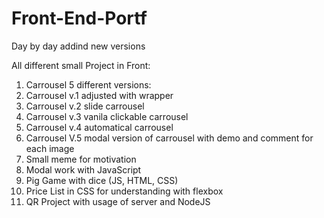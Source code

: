 # Front-End-Portf

Day by day addind new versions

All different small Project in Front:
1. Carrousel 5 different versions:
  1. Carrousel v.1 adjusted with wrapper
  2. Carrousel v.2 slide carrousel
  3. Carrousel v.3 vanila clickable carrousel
  4. Carrousel v.4 automatical carrousel
  5. Carrousel V.5 modal version of carrousel with demo and comment for each image
2. Small meme for motivation
3. Modal work with JavaScript
4. Pig Game with dice (JS, HTML, CSS)
5. Price List in CSS for understanding with flexbox
6. QR Project with usage of server and NodeJS
